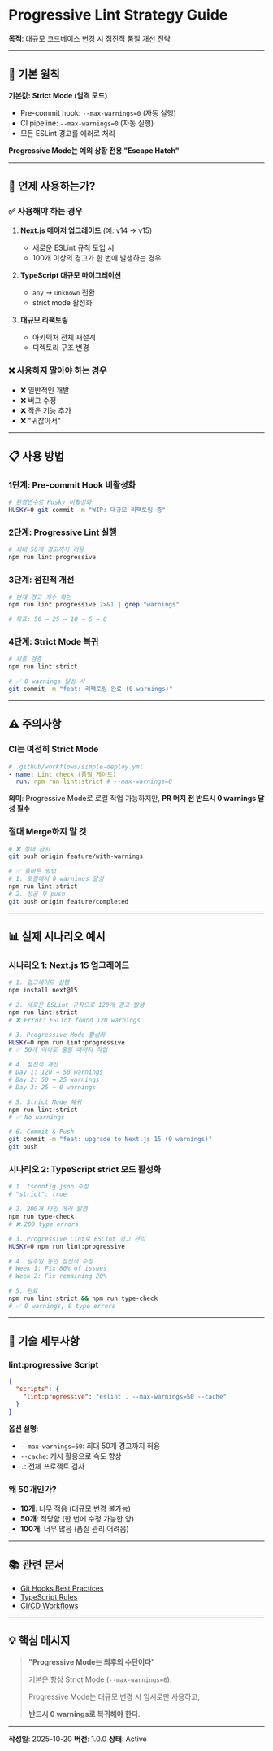 # Progressive Lint Strategy Guide

**목적**: 대규모 코드베이스 변경 시 점진적 품질 개선 전략

---

## 🎯 기본 원칙

**기본값: Strict Mode (엄격 모드)**

- Pre-commit hook: `--max-warnings=0` (자동 실행)
- CI pipeline: `--max-warnings=0` (자동 실행)
- 모든 ESLint 경고를 에러로 처리

**Progressive Mode는 예외 상황 전용 "Escape Hatch"**

---

## 🚨 언제 사용하는가?

### ✅ 사용해야 하는 경우

1. **Next.js 메이저 업그레이드** (예: v14 → v15)
   - 새로운 ESLint 규칙 도입 시
   - 100개 이상의 경고가 한 번에 발생하는 경우

2. **TypeScript 대규모 마이그레이션**
   - `any` → `unknown` 전환
   - strict mode 활성화

3. **대규모 리팩토링**
   - 아키텍처 전체 재설계
   - 디렉토리 구조 변경

### ❌ 사용하지 말아야 하는 경우

- ❌ 일반적인 개발
- ❌ 버그 수정
- ❌ 작은 기능 추가
- ❌ "귀찮아서"

---

## 📋 사용 방법

### 1단계: Pre-commit Hook 비활성화

```bash
# 환경변수로 Husky 비활성화
HUSKY=0 git commit -m "WIP: 대규모 리팩토링 중"
```

### 2단계: Progressive Lint 실행

```bash
# 최대 50개 경고까지 허용
npm run lint:progressive
```

### 3단계: 점진적 개선

```bash
# 현재 경고 개수 확인
npm run lint:progressive 2>&1 | grep "warnings"

# 목표: 50 → 25 → 10 → 5 → 0
```

### 4단계: Strict Mode 복귀

```bash
# 최종 검증
npm run lint:strict

# ✅ 0 warnings 달성 시
git commit -m "feat: 리팩토링 완료 (0 warnings)"
```

---

## ⚠️ 주의사항

### CI는 여전히 Strict Mode

```yaml
# .github/workflows/simple-deploy.yml
- name: Lint check (품질 게이트)
  run: npm run lint:strict # --max-warnings=0
```

**의미**: Progressive Mode로 로컬 작업 가능하지만, **PR 머지 전 반드시 0 warnings 달성 필수**

### 절대 Merge하지 말 것

```bash
# ❌ 절대 금지
git push origin feature/with-warnings

# ✅ 올바른 방법
# 1. 로컬에서 0 warnings 달성
npm run lint:strict
# 2. 성공 후 push
git push origin feature/completed
```

---

## 📊 실제 시나리오 예시

### 시나리오 1: Next.js 15 업그레이드

```bash
# 1. 업그레이드 실행
npm install next@15

# 2. 새로운 ESLint 규칙으로 120개 경고 발생
npm run lint:strict
# ❌ Error: ESLint found 120 warnings

# 3. Progressive Mode 활성화
HUSKY=0 npm run lint:progressive
# ✅ 50개 이하로 줄일 때까지 작업

# 4. 점진적 개선
# Day 1: 120 → 50 warnings
# Day 2: 50 → 25 warnings
# Day 3: 25 → 0 warnings

# 5. Strict Mode 복귀
npm run lint:strict
# ✅ No warnings

# 6. Commit & Push
git commit -m "feat: upgrade to Next.js 15 (0 warnings)"
git push
```

### 시나리오 2: TypeScript strict 모드 활성화

```bash
# 1. tsconfig.json 수정
# "strict": true

# 2. 200개 타입 에러 발견
npm run type-check
# ❌ 200 type errors

# 3. Progressive Lint로 ESLint 경고 관리
HUSKY=0 npm run lint:progressive

# 4. 일주일 동안 점진적 수정
# Week 1: Fix 80% of issues
# Week 2: Fix remaining 20%

# 5. 완료
npm run lint:strict && npm run type-check
# ✅ 0 warnings, 0 type errors
```

---

## 🔧 기술 세부사항

### lint:progressive Script

```json
{
  "scripts": {
    "lint:progressive": "eslint . --max-warnings=50 --cache"
  }
}
```

**옵션 설명**:

- `--max-warnings=50`: 최대 50개 경고까지 허용
- `--cache`: 캐시 활용으로 속도 향상
- `.`: 전체 프로젝트 검사

### 왜 50개인가?

- **10개**: 너무 적음 (대규모 변경 불가능)
- **50개**: 적당함 (한 번에 수정 가능한 양)
- **100개**: 너무 많음 (품질 관리 어려움)

---

## 📚 관련 문서

- [Git Hooks Best Practices](../claude/standards/git-hooks-best-practices.md)
- [TypeScript Rules](../claude/standards/typescript-rules.md)
- [CI/CD Workflows](../claude/environment/workflows.md)

---

## 💡 핵심 메시지

> **"Progressive Mode는 최후의 수단이다"**
>
> 기본은 항상 Strict Mode (`--max-warnings=0`).
>
> Progressive Mode는 대규모 변경 시 임시로만 사용하고,
>
> **반드시 0 warnings로 복귀해야 한다**.

---

**작성일**: 2025-10-20
**버전**: 1.0.0
**상태**: Active
